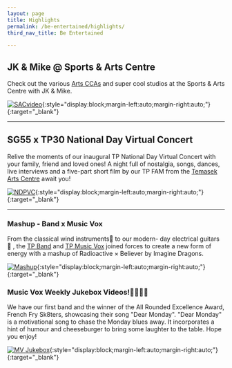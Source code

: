 ```yaml
---
layout: page
title: Highlights
permalink: /be-entertained/highlights/
third_nav_title: Be Entertained

---
```

## JK & Mike @ Sports & Arts Centre
Check out the various [Arts CCAs](/be-involved/performing-arts/) and super cool studios at the Sports & Arts Centre with JK & Mike. 

[![SACvideo]({{site.baseurl}}/images/BeEntertained-SACvideo.PNG)](https://www.youtube.com/watch?v=vtdXDV8jcSg&feature=emb_logo){:style="display:block;margin-left:auto;margin-right:auto;"}{:target="_blank"}

---
## **SG55 x TP30 National Day Virtual Concert**
Relive the moments of our inaugural TP National Day Virtual Concert with your family, friend and loved ones! A night full of nostalgia, songs, dances, live interviews and a five-part short film by our TP FAM from the <a href="https://www.youtube.com/channel/UCsBvYR8QMBGml4X08t4kVQA" target="_blank">Temasek Arts Centre</a> await you! 

<!--
<div class="bp-youtube">
    <iframe width="560" height="315" style="display:block;margin-left:auto;margin-right:auto;" src="https://www.youtube.com/embed/z9bb-mYuC6I" frameborder="0" allow="accelerometer; autoplay; encrypted-media; gyroscope; picture-in-picture" allowfullscreen></iframe>
</div>
-->

[![NDPVC]({{site.baseurl}}/images/NDVC.jpg)](https://youtu.be/z9bb-mYuC6I){:style="display:block;margin-left:auto;margin-right:auto;"}{:target="_blank"}

---

### Mashup - Band x Music Vox
From the classical wind instruments🎷 to our modern- day electrical guitars 🎸 , the [TP Band](/performing_arts/band/) and [TP Music Vox](/performing_arts/music_vox/) joined forces to create a new form of energy with a mashup of Radioactive × Believer by Imagine Dragons.

[![Mashup]({{site.baseurl}}/images/BeEntertained-BandxMV.png)](https://www.instagram.com/p/CGeH691HcyH/){:style="display:block;margin-left:auto;margin-right:auto;"}{:target="_blank"}


### Music Vox Weekly Jukebox Videos!🎤🎹🥁🎸
We have our first band and the winner of the All Rounded Excellence Award, French Fry Sk8ters, showcasing their song "Dear Monday". "Dear Monday" is a motivational song to chase the Monday blues away. It incorporates a hint of humour and cheeseburger to bring some laughter to the table. Hope you enjoy! 

[![MV Jukebox]({{site.baseurl}}/images/BeEntertained-MVWkly.png)](https://www.instagram.com/p/CGmm-BiHIVX/){:style="display:block;margin-left:auto;margin-right:auto;"}{:target="_blank"}

